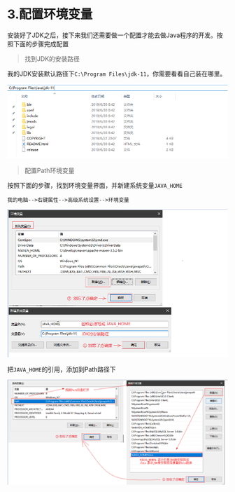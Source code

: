 # 3.配置环境变量
安装好了JDK之后，接下来我们还需要做一个配置才能去做Java程序的开发。按照下面的步骤完成配置

> 找到JDK的安装路径

我的JDK安装默认路径下`C:\Program Files\jdk-11`，你需要看看自己装在哪里。

![](assets/2019-07-16-10-13-37.png)

> 配置Path环境变量

按照下面的步骤，找到环境变量界面，并新建系统变量`JAVA_HOME`

    我的电脑-->右键属性-->高级系统设置-->环境变量

![](assets/2019-07-16-12-18-33.png)

把`JAVA_HOME`的引用，添加到Path路径下

![](assets/2019-07-16-12-29-42.png)


